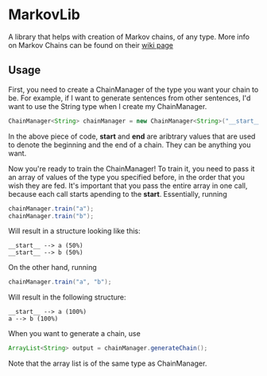 # MarkovLib
A library that helps with creation of Markov chains, of any type.
More info on Markov Chains can be found on their [wiki page](https://en.wikipedia.org/wiki/Markov_chain)

## Usage
First, you need to create a ChainManager of the type you want your chain to be. For example, if I want to generate sentences from other sentences, I'd want to use the String type when I create my ChainManager.
```Java
ChainManager<String> chainManager = new ChainManager<String>("__start__", "__end__");
```
In the above piece of code, __start__ and __end__ are aribtrary values that are used to denote the beginning and the end of a chain. They can be anything you want.

Now you're ready to train the ChainManager!
To train it, you need to pass it an array of values of the type you specified before, in the order that you wish they are fed. It's important that you pass the entire array in one call, because each call starts apending to the __start__.
Essentially, running
```Java
chainManager.train("a");
chainManager.train("b");
```
Will result in a structure looking like this:
```
__start__ --> a (50%)
__start__ --> b (50%)
```
On the other hand, running
```Java
chainManager.train("a", "b");
```
Will result in the following structure:
```
__start__ --> a (100%)
a --> b (100%)
```
When you want to generate a chain, use
```Java
ArrayList<String> output = chainManager.generateChain();
```
Note that the array list is of the same type as ChainManager.
